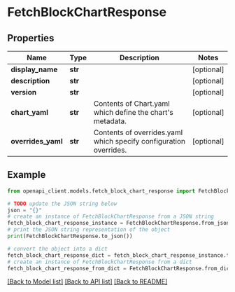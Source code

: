 # FetchBlockChartResponse


## Properties

Name | Type | Description | Notes
------------ | ------------- | ------------- | -------------
**display_name** | **str** |  | [optional] 
**description** | **str** |  | [optional] 
**version** | **str** |  | [optional] 
**chart_yaml** | **str** | Contents of Chart.yaml which define the chart&#39;s metadata. | [optional] 
**overrides_yaml** | **str** | Contents of overrides.yaml which specify configuration overrides. | [optional] 

## Example

```python
from openapi_client.models.fetch_block_chart_response import FetchBlockChartResponse

# TODO update the JSON string below
json = "{}"
# create an instance of FetchBlockChartResponse from a JSON string
fetch_block_chart_response_instance = FetchBlockChartResponse.from_json(json)
# print the JSON string representation of the object
print(FetchBlockChartResponse.to_json())

# convert the object into a dict
fetch_block_chart_response_dict = fetch_block_chart_response_instance.to_dict()
# create an instance of FetchBlockChartResponse from a dict
fetch_block_chart_response_from_dict = FetchBlockChartResponse.from_dict(fetch_block_chart_response_dict)
```
[[Back to Model list]](../README.md#documentation-for-models) [[Back to API list]](../README.md#documentation-for-api-endpoints) [[Back to README]](../README.md)


